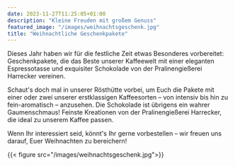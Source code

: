 ```yaml
---
date: 2023-11-27T11:25:05+01:00
description: "Kleine Freuden mit großem Genuss"
featured_image: "/images/weihnachtsgeschenk.jpg"
title: "Weihnachtliche Geschenkpakete"
---
```


Dieses Jahr haben wir für die festliche Zeit etwas Besonderes vorbereitet:
Geschenkpakete, die das Beste unserer Kaffeewelt mit einer eleganten Espressotasse und exquisiter Schokolade von der Pralinengießerei Harrecker vereinen.

Schaut's doch mal in unserer Rösthütte vorbei, um Euch die Pakete mit einer oder zwei unserer erstklassigen Kaffeesorten – von intensiv bis hin zu fein-aromatisch – anzusehen.
Die Schokolade ist übrigens ein wahrer Gaumenschmaus!
Feinste Kreationen von der Pralinengießerei Harrecker, die ideal zu unserem Kaffee passen.

Wenn Ihr interessiert seid, könnt's Ihr gerne vorbestellen – wir freuen uns darauf, Euer Weihnachten zu bereichern!

{{< figure src="/images/weihnachtsgeschenk.jpg">}}
